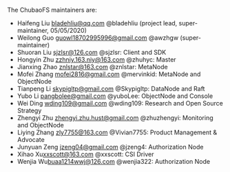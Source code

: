 The ChubaoFS maintainers are:

* Haifeng Liu <bladehliu@qq.com> @bladehliu (project lead, super-maintainer, 05/05/2020)
* Weilong Guo <guowl18702995996@gmail.com> @awzhgw (super-maintainer)
* Shuoran Liu <sjzlsr@126.com> @sjzlsr: Client and SDK
* Hongyin Zhu <zzhniy.163.niy@163.com> @zhuhyc: Master
* Jianxing Zhao <znlstar@163.com> @znlstar: MetaNode
* Mofei Zhang <mofei2816@gmail.com> @mervinkid: MetaNode and ObjectNode
* Tianpeng Li <skypigltp@gmail.com> @Skypigltp: DataNode and Raft
* Yubo Li <pangbolee@gmail.com> @yuboLee: ObjectNode and Console
* Wei Ding <wding109@gmail.com> @wding109: Research and Open Source Strategy
* Zhengyi Zhu  <zhengyi.zhu.hust@gmail.com> @zhuzhengyi: Monitoring and ObjectNode 
* Liying Zhang <zly7755@163.com> @Vivian7755: Product Management & Advocate
* Junyuan Zeng <jzeng04@gmail.com> @jzeng4: Authorization Node
* Xihao Xu<xxscott@163.com> @xxscott: CSI Driver
* Wenjia Wu<buaa1214wwj@126.com> @wenjia322: Authorization Node